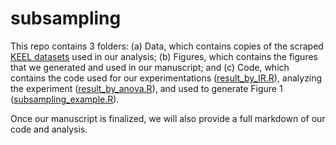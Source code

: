 # subsampling


This repo contains 3 folders: (a) Data, which contains copies of the scraped [KEEL datasets](https://sci2s.ugr.es/keel/imbalanced.php) used in our analysis; (b) Figures, which contains the figures that we generated and used in our manuscript; and (c) Code, which contains the code used for our experimentations ([result_by_IR.R](https://github.com/fmegahed/subsampling/blob/main/Code/result_by_IR.R)), analyzing the experiment ([result_by_anova.R](https://github.com/fmegahed/subsampling/blob/main/Code/result_by_anova.R)), and used to generate Figure 1 ([subsampling_example.R](https://github.com/fmegahed/subsampling/blob/main/Code/subsampling_example.R)). 


Once our manuscript is finalized, we will also provide a full markdown of our code and analysis. 
